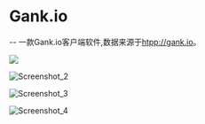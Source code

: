 # Gank.io

--
一款Gank.io客户端软件,数据来源于[htpp://gank.io]()。

![](/Users/liupeng/Gank.io/screen/Screenshot_1.png)

![Screenshot_2](/Users/liupeng/Gank.io/screen/Screenshot_2.png)

![Screenshot_3](/Users/liupeng/Gank.io/screen/Screenshot_3.png)

![Screenshot_4](/Users/liupeng/Gank.io/screen/Screenshot_4.png)
